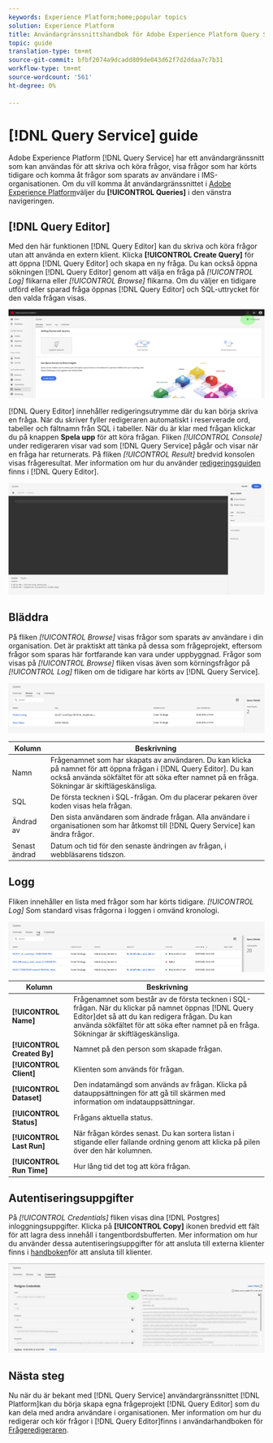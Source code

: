 ```yaml
---
keywords: Experience Platform;home;popular topics
solution: Experience Platform
title: Användargränssnittshandbok för Adobe Experience Platform Query Service
topic: guide
translation-type: tm+mt
source-git-commit: bfbf2074a9dcadd809de043d62f7d2ddaa7c7b31
workflow-type: tm+mt
source-wordcount: '561'
ht-degree: 0%

---
```



# [!DNL Query Service] guide

Adobe Experience Platform [!DNL Query Service] har ett användargränssnitt som kan användas för att skriva och köra frågor, visa frågor som har körts tidigare och komma åt frågor som sparats av användare i IMS-organisationen. Om du vill komma åt användargränssnittet i [Adobe Experience Platform][platform-ui]väljer du **[!UICONTROL Queries]** i den vänstra navigeringen.

## [!DNL Query Editor]

Med den här funktionen [!DNL Query Editor] kan du skriva och köra frågor utan att använda en extern klient. Klicka **[!UICONTROL Create Query]** för att öppna [!DNL Query Editor] och skapa en ny fråga. Du kan också öppna sökningen [!DNL Query Editor] genom att välja en fråga på *[!UICONTROL Log]* flikarna eller *[!UICONTROL Browse]* flikarna. Om du väljer en tidigare utförd eller sparad fråga öppnas [!DNL Query Editor] och SQL-uttrycket för den valda frågan visas.

![Bild](../images/queries/ui-overview/overview.png)

[!DNL Query Editor] innehåller redigeringsutrymme där du kan börja skriva en fråga. När du skriver fyller redigeraren automatiskt i reserverade ord, tabeller och fältnamn från SQL i tabeller. När du är klar med frågan klickar du på knappen **Spela upp** för att köra frågan. Fliken *[!UICONTROL Console]* under redigeraren visar vad som [!DNL Query Service] pågår och visar när en fråga har returnerats. På fliken *[!UICONTROL Result]* bredvid konsolen visas frågeresultat. Mer information om hur du använder [redigeringsguiden][query-editor] finns i [!DNL Query Editor].

![Bild](../images/queries/ui-overview/query-editor.png)

## Bläddra

På fliken *[!UICONTROL Browse]* visas frågor som sparats av användare i din organisation. Det är praktiskt att tänka på dessa som frågeprojekt, eftersom frågor som sparas här fortfarande kan vara under uppbyggnad. Frågor som visas på *[!UICONTROL Browse]* fliken visas även som körningsfrågor på *[!UICONTROL Log]* fliken om de tidigare har körts av [!DNL Query Service].

![Bild](../images/queries/ui-overview/browse.png)

| Kolumn | Beskrivning |
| --- | --- |
| Namn | Frågenamnet som har skapats av användaren. Du kan klicka på namnet för att öppna frågan i [!DNL Query Editor]. Du kan också använda sökfältet för att söka efter namnet på en fråga. Sökningar är skiftlägeskänsliga. |
| SQL | De första tecknen i SQL-frågan. Om du placerar pekaren över koden visas hela frågan. |
| Ändrad av | Den sista användaren som ändrade frågan. Alla användare i organisationen som har åtkomst till [!DNL Query Service] kan ändra frågor. |
| Senast ändrad | Datum och tid för den senaste ändringen av frågan, i webbläsarens tidszon. |

## Logg

Fliken innehåller en lista med frågor som har körts tidigare. *[!UICONTROL Log]* Som standard visas frågorna i loggen i omvänd kronologi.

![Bild](../images/queries/ui-overview/log.png)

| Kolumn | Beskrivning |
| --- | --- |
| **[!UICONTROL Name]** | Frågenamnet som består av de första tecknen i SQL-frågan. När du klickar på namnet öppnas [!DNL Query Editor]det så att du kan redigera frågan. Du kan använda sökfältet för att söka efter namnet på en fråga. Sökningar är skiftlägeskänsliga. |
| **[!UICONTROL Created By]** | Namnet på den person som skapade frågan. |
| **[!UICONTROL Client]** | Klienten som används för frågan. |
| **[!UICONTROL Dataset]** | Den indatamängd som används av frågan. Klicka på datauppsättningen för att gå till skärmen med information om indatauppsättningar. |
| **[!UICONTROL Status]** | Frågans aktuella status. |
| **[!UICONTROL Last Run]** | När frågan kördes senast. Du kan sortera listan i stigande eller fallande ordning genom att klicka på pilen över den här kolumnen. |
| **[!UICONTROL Run Time]** | Hur lång tid det tog att köra frågan. |

## Autentiseringsuppgifter

På *[!UICONTROL Credentials]* fliken visas dina [!DNL Postgres] inloggningsuppgifter. Klicka på **[!UICONTROL Copy]** ikonen bredvid ett fält för att lagra dess innehåll i tangentbordsbufferten. Mer information om hur du använder dessa autentiseringsuppgifter för att ansluta till externa klienter finns i [handboken][connect-clients]för att ansluta till klienter.

![Bild](../images/queries/ui-overview/credentials.png)

## Nästa steg

Nu när du är bekant med [!DNL Query Service] användargränssnittet [!DNL Platform]kan du börja skapa egna frågeprojekt [!DNL Query Editor] som du kan dela med andra användare i organisationen. Mer information om hur du redigerar och kör frågor i [!DNL Query Editor]finns i användarhandboken för [Frågeredigeraren][query-editor].

[platform-ui]: https://platform.adobe.com
[query-editor]: user-guide.md
[connect-clients]: ../clients/overview.md
